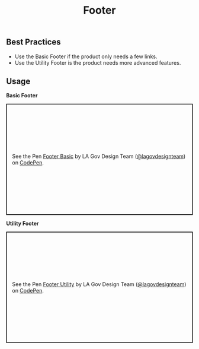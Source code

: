 ﻿---
title: Footer
summary: Footers contain links and other useful information at the bottom of a page.
tags: components, footers
layout: guide
eleventyNavigation:
  key: Footer
  parent: Components
  order: 170
  excerpt: Footers contain links and other useful information at the bottom of a page.
  img: /img/illustrations/illus-footers.svg
---

## Best Practices

- Use the Basic Footer if the product only needs a few links.
- Use the Utility Footer is the product needs more advanced features.

## Usage

**Basic Footer**

<p class="codepen" data-height="300" data-default-tab="result" data-slug-hash="bNGzayY" data-pen-title="Footer Basic" data-editable="true" data-user="lagovdesignteam" style="height: 300px; box-sizing: border-box; display: flex; align-items: center; justify-content: center; border: 2px solid; margin: 1em 0; padding: 1em;">
  <span>See the Pen <a href="https://codepen.io/lagovdesignteam/pen/bNGzayY">
  Footer Basic</a> by LA Gov Design Team (<a href="https://codepen.io/lagovdesignteam">@lagovdesignteam</a>)
  on <a href="https://codepen.io">CodePen</a>.</span>
</p>
<script async src="https://public.codepenassets.com/embed/index.js"></script>

**Utility Footer**

<p class="codepen" data-height="300" data-default-tab="result" data-slug-hash="pvoGpXZ" data-pen-title="Footer Utility" data-editable="true" data-user="lagovdesignteam" style="height: 300px; box-sizing: border-box; display: flex; align-items: center; justify-content: center; border: 2px solid; margin: 1em 0; padding: 1em;">
  <span>See the Pen <a href="https://codepen.io/lagovdesignteam/pen/pvoGpXZ">
  Footer Utility</a> by LA Gov Design Team (<a href="https://codepen.io/lagovdesignteam">@lagovdesignteam</a>)
  on <a href="https://codepen.io">CodePen</a>.</span>
</p>
<script async src="https://public.codepenassets.com/embed/index.js"></script>
